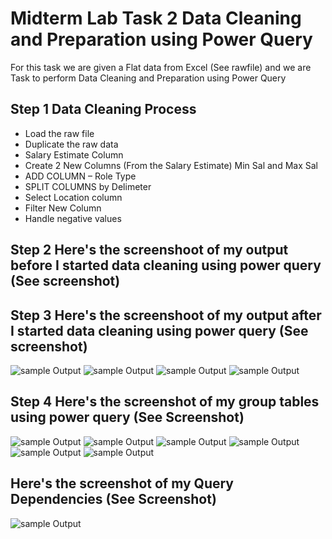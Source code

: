 # Midterm Lab Task 2 Data Cleaning and Preparation using Power Query

For this task we are given a Flat data from Excel (See rawfile) and we are Task to perform Data Cleaning and Preparation using Power Query

## Step 1 Data Cleaning Process
- Load the raw file
- Duplicate the raw data
- Salary Estimate Column
- Create 2 New Columns (From the Salary Estimate) Min Sal and Max Sal
- ADD COLUMN – Role Type
- SPLIT COLUMNS by Delimeter
- Select Location column
- Filter New Column
- Handle negative values

## Step 2 Here's the screenshoot of my output before I started data cleaning using power query (See screenshot)

## Step 3 Here's the screenshoot of my output after I started data cleaning using power query (See screenshot)
![sample Output](images/cleaned1.jpeg)
![sample Output](images/cleaned2.jpeg)
![sample Output](images/cleaned3.jpeg)
![sample Output](images/cleaned4.jpeg)



## Step 4 Here's the screenshot of my group tables using power query (See Screenshot)
![sample Output](images/roletype.jpeg)
![sample Output](images/salbysize.png)
![sample Output](images/size.jpeg)
![sample Output](images/salbystate.jpeg)
![sample Output](images/salbystate2.jpeg)
![sample Output](images/states.jpeg)



## Here's the screenshot of my Query Dependencies (See Screenshot)
![sample Output](images/table.jpeg)
